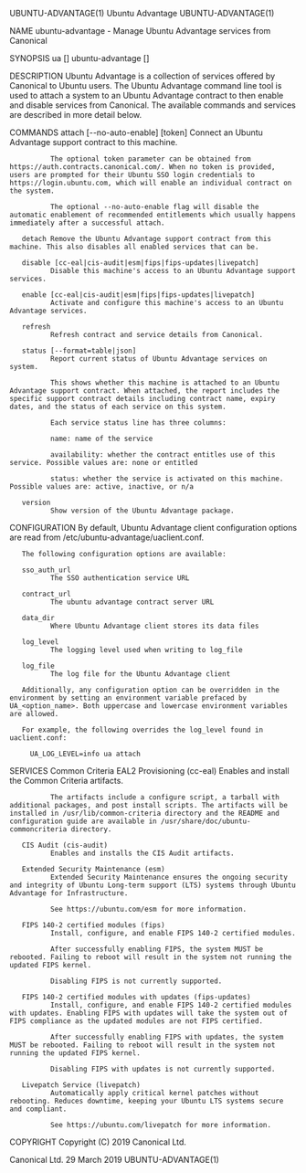 UBUNTU-ADVANTAGE(1)                                                                                                                                 Ubuntu Advantage                                                                                                                                UBUNTU-ADVANTAGE(1)

NAME
       ubuntu-advantage - Manage Ubuntu Advantage services from Canonical

SYNOPSIS
       ua <command> [<args>]
       ubuntu-advantage <command> [<args>]

DESCRIPTION
       Ubuntu Advantage is a collection of services offered by Canonical to Ubuntu users. The Ubuntu Advantage command line tool is used to attach a system to an Ubuntu Advantage contract to then enable and disable services from Canonical. The available commands and services are described in more detail below.

COMMANDS
       attach [--no-auto-enable] [token]
              Connect an Ubuntu Advantage support contract to this machine.

              The optional token parameter can be obtained from https://auth.contracts.canonical.com/. When no token is provided, users are prompted for their Ubuntu SSO login credentials to https://login.ubuntu.com, which will enable an individual contract on the system.

              The optional --no-auto-enable flag will disable the automatic enablement of recommended entitlements which usually happens immediately after a successful attach.

       detach Remove the Ubuntu Advantage support contract from this machine. This also disables all enabled services that can be.

       disable [cc-eal|cis-audit|esm|fips|fips-updates|livepatch]
              Disable this machine's access to an Ubuntu Advantage support services.

       enable [cc-eal|cis-audit|esm|fips|fips-updates|livepatch]
              Activate and configure this machine's access to an Ubuntu Advantage services.

       refresh
              Refresh contract and service details from Canonical.

       status [--format=table|json]
              Report current status of Ubuntu Advantage services on system.

              This shows whether this machine is attached to an Ubuntu Advantage support contract. When attached, the report includes the specific support contract details including contract name, expiry dates, and the status of each service on this system.

              Each service status line has three columns:

              name: name of the service

              availability: whether the contract entitles use of this service. Possible values are: none or entitled

              status: whether the service is activated on this machine.  Possible values are: active, inactive, or n/a

       version
              Show version of the Ubuntu Advantage package.

CONFIGURATION
       By default, Ubuntu Advantage client configuration options are read from /etc/ubuntu-advantage/uaclient.conf.

       The following configuration options are available:

       sso_auth_url
              The SSO authentication service URL

       contract_url
              The ubuntu advantage contract server URL

       data_dir
              Where Ubuntu Advantage client stores its data files

       log_level
              The logging level used when writing to log_file

       log_file
              The log file for the Ubuntu Advantage client

       Additionally, any configuration option can be overridden in the environment by setting an environment variable prefaced by UA_<option_name>. Both uppercase and lowercase environment variables are allowed.

       For example, the following overrides the log_level found in uaclient.conf:

         UA_LOG_LEVEL=info ua attach

SERVICES
       Common Criteria EAL2 Provisioning (cc-eal)
              Enables and install the Common Criteria artifacts.

              The artifacts include a configure script, a tarball with additional packages, and post install scripts. The artifacts will be installed in /usr/lib/common-criteria directory and the README and configuration guide are available in /usr/share/doc/ubuntu-commoncriteria directory.

       CIS Audit (cis-audit)
              Enables and installs the CIS Audit artifacts.

       Extended Security Maintenance (esm)
              Extended Security Maintenance ensures the ongoing security and integrity of Ubuntu Long-term support (LTS) systems through Ubuntu Advantage for Infrastructure.

              See https://ubuntu.com/esm for more information.

       FIPS 140-2 certified modules (fips)
              Install, configure, and enable FIPS 140-2 certified modules.

              After successfully enabling FIPS, the system MUST be rebooted. Failing to reboot will result in the system not running the updated FIPS kernel.

              Disabling FIPS is not currently supported.

       FIPS 140-2 certified modules with updates (fips-updates)
              Install, configure, and enable FIPS 140-2 certified modules with updates. Enabling FIPS with updates will take the system out of FIPS compliance as the updated modules are not FIPS certified.

              After successfully enabling FIPS with updates, the system MUST be rebooted. Failing to reboot will result in the system not running the updated FIPS kernel.

              Disabling FIPS with updates is not currently supported.

       Livepatch Service (livepatch)
              Automatically apply critical kernel patches without rebooting. Reduces downtime, keeping your Ubuntu LTS systems secure and compliant.

              See https://ubuntu.com/livepatch for more information.

COPYRIGHT
       Copyright (C) 2019 Canonical Ltd.

Canonical Ltd.                                                                                                                                       29 March 2019                                                                                                                                  UBUNTU-ADVANTAGE(1)
